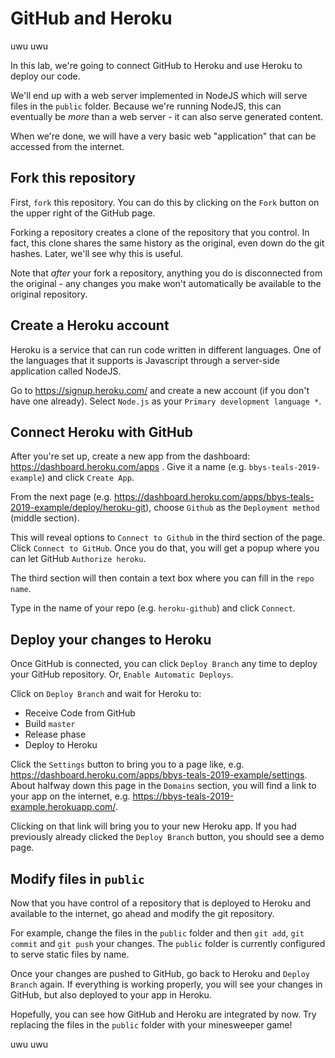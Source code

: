 # GitHub and Heroku

uwu uwu 

In this lab, we're going to connect GitHub to Heroku and use Heroku to deploy our code.

We'll end up with a web server implemented in NodeJS which will serve files in the `public` folder.
Because we're running NodeJS, this can eventually be _more_ than a web server - it can also serve generated content.

When we're done, we will have a very basic web "application" that can be accessed from the internet.

## Fork this repository

First, `fork` this repository.
You can do this by clicking on the `Fork` button on the upper right of the GitHub page.

Forking a repository creates a clone of the repository that you control.
In fact, this clone shares the same history as the original, even down do the git hashes.
Later, we'll see why this is useful.

Note that _after_ your fork a repository, anything you do is disconnected from the original - any changes you make won't automatically be available to the original repository.

## Create a Heroku account

Heroku is a service that can run code written in different languages.
One of the languages that it supports is Javascript through a server-side application called NodeJS.

Go to https://signup.heroku.com/ and create a new account (if you don't have one already).
Select `Node.js` as your `Primary development language *`.

## Connect Heroku with GitHub

After you're set up, create a new app from the dashboard: https://dashboard.heroku.com/apps .
Give it a name (e.g. `bbys-teals-2019-example`) and click `Create App`.

From the next page (e.g. https://dashboard.heroku.com/apps/bbys-teals-2019-example/deploy/heroku-git), choose `Github` as the `Deployment method` (middle section).

This will reveal options to `Connect to Github` in the third section of the page.
Click `Connect to GitHub`.
Once you do that, you will get a popup where you can let GitHub `Authorize heroku`.

The third section will then contain a text box where you can fill in the `repo name`.

Type in the name of your repo (e.g. `heroku-github`) and click `Connect`.

## Deploy your changes to Heroku

Once GitHub is connected, you can click `Deploy Branch` any time to deploy your GitHub repository.
Or, `Enable Automatic Deploys`.

Click on `Deploy Branch` and wait for Heroku to:
- Receive Code from GitHub
- Build `master`
- Release phase
- Deploy to Heroku

Click the `Settings` button to bring you to a page like, e.g. https://dashboard.heroku.com/apps/bbys-teals-2019-example/settings.
About halfway down this page in the `Domains` section, you will find a link to your app on the internet, e.g. https://bbys-teals-2019-example.herokuapp.com/.

Clicking on that link will bring you to your new Heroku app.
If you had previously already clicked the `Deploy Branch` button, you should see a demo page.

## Modify files in `public`

Now that you have control of a repository that is deployed to Heroku and available to the internet, go ahead and modify the git repository.

For example, change the files in the `public` folder and then `git add`, `git commit` and `git push` your changes.
The `public` folder is currently configured to serve static files by name.

Once your changes are pushed to GitHub, go back to Heroku and `Deploy Branch` again.
If everything is working properly, you will see your changes in GitHub, but also deployed to your app in Heroku.

Hopefully, you can see how GitHub and Heroku are integrated by now. Try replacing the files in the `public` folder with your minesweeper game!

uwu uwu
